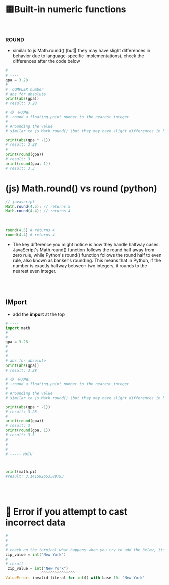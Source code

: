 # 🟨Built-in numeric functions

<br>

### ROUND

- similar to js Math.round() (but🔴 they may have slight differences in behavior due to language-specific implementations), check the differences after the code below

```python
#
# ----
gpa = 3.28
#
#  COMPLEX number
# abs for absolute
print(abs(gpa))
# result: 3.28

# 🟡  ROUND
# -round a floating-point number to the nearest integer.
#
# #rounding the value
# similar to js Math.round() (but they may have slight differences in behavior due to language-specific implementations), check the MD to see the differences

print(abs(gpa * -1))
# result: 3.28
#
print(round(gpa))
# result: 3
print(round(gpa, 1))
# result: 3.3

```

# (js) Math.round() vs round (python)

```javascript
// javascript
Math.round(4.5); // returns 5
Math.round(4.4); // returns 4
```

<br>

```python
round(4.5) # returns 4
round(4.4) # returns 4
```

- The key difference you might notice is how they handle halfway cases. JavaScript's Math.round() function follows the round half away from zero rule, while Python's round() function follows the round half to even rule, also known as banker's rounding. This means that in Python, if the number is exactly halfway between two integers, it rounds to the nearest even integer.

<br>
<br>

## IMport

- add the **import** at the top

```python
# ----
import math
#
#
gpa = 3.28
#
#
#
# abs for absolute
print(abs(gpa))
# result: 3.28

# 🟡  ROUND
# -round a floating-point number to the nearest integer.
#
# #rounding the value
# similar to js Math.round() (but they may have slight differences in behavior due to language-specific implementations), check the MD to see the differences

print(abs(gpa * -1))
# result: 3.28
#
print(round(gpa))
# result: 3
print(round(gpa, 1))
# result: 3.3
#
#
#
# ----- MATH



print(math.pi)
#result: 3.141592653589793
```

<br>
<br>

# 🔴 Error if you attempt to cast incorrect data

```python
#
#
#
# check on the terminal what happens when you try to add the below, its a different type and you will get an error:
zip_value = int("New York")
#
# result
 zip_value = int("New York")
                ^^^^^^^^^^^^^^^
ValueError: invalid literal for int() with base 10: 'New York'
```
